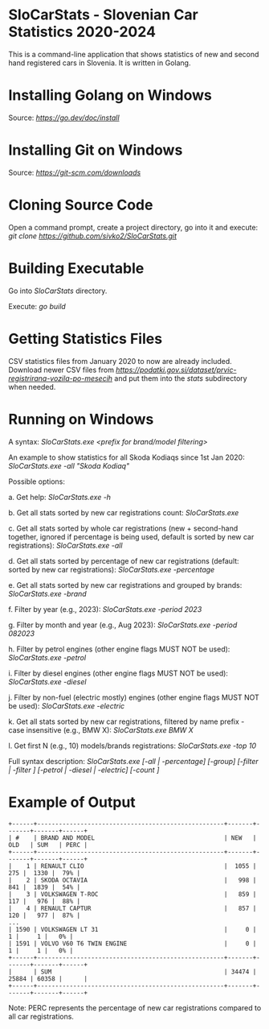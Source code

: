 # SloCarStats - Slovenian Car Statistics 2020-2024

This is a command-line application that shows statistics of new and second hand registered cars in Slovenia. It is written in Golang.


# Installing Golang on Windows

Source: *https://go.dev/doc/install*


# Installing Git on Windows

Source: *https://git-scm.com/downloads*


# Cloning Source Code

Open a command prompt, create a project directory, go into it and execute: *git clone https://github.com/sivko2/SloCarStats.git*


# Building Executable

Go into *SloCarStats* directory.

Execute: *go build*


# Getting Statistics Files

CSV statistics files from January 2020 to now are already included. Download newer CSV files from *https://podatki.gov.si/dataset/prvic-registrirana-vozila-po-mesecih* and put them into the *stats* subdirectory when needed.


# Running on Windows

A syntax: *SloCarStats.exe <options> <prefix for brand/model filtering>*

An example to show statistics for all Skoda Kodiaqs since 1st Jan 2020: *SloCarStats.exe -all "Skoda Kodiaq"*

Possible options:

a. Get help: *SloCarStats.exe -h*

b. Get all stats sorted by new car registrations count: *SloCarStats.exe*

c. Get all stats sorted by whole car registrations (new + second-hand together, ignored if percentage is being used, default is sorted by new car registrations): *SloCarStats.exe -all*

d. Get all stats sorted by percentage of new car registrations (default: sorted by new car registrations): *SloCarStats.exe -percentage*

e. Get all stats sorted by new car registrations and grouped by brands: *SloCarStats.exe -brand*

f. Filter by year (e.g., 2023): *SloCarStats.exe -period 2023*

g. Filter by month and year (e.g., Aug 2023): *SloCarStats.exe -period 082023*

h. Filter by petrol engines (other engine flags MUST NOT be used): *SloCarStats.exe -petrol*

i. Filter by diesel engines (other engine flags MUST NOT be used): *SloCarStats.exe -diesel*

j. Filter by non-fuel (electric mostly) engines (other engine flags MUST NOT be used): *SloCarStats.exe -electric*

k. Get all stats sorted by new car registrations, filtered by name prefix - case insensitive (e.g., BMW X): *SloCarStats.exe BMW X*

l. Get first N (e.g., 10) models/brands registrations: *SloCarStats.exe -top 10*

Full syntax description: *SloCarStats.exe [-all | -percentage] [-group] [-filter <MMYYYY> | -filter <YYYY>] [-petrol | -diesel | -electric] [-count <N>]*


# Example of Output

```
+------+----------------------------------------------------+-------+-------+-------+------+
| #    | BRAND AND MODEL                                    | NEW   | OLD   | SUM   | PERC |
+------+----------------------------------------------------+-------+-------+-------+------+
|    1 | RENAULT CLIO                                       |  1055 |   275 |  1330 |  79% |
|    2 | SKODA OCTAVIA                                      |   998 |   841 |  1839 |  54% |
|    3 | VOLKSWAGEN T-ROC                                   |   859 |   117 |   976 |  88% |
|    4 | RENAULT CAPTUR                                     |   857 |   120 |   977 |  87% |
...
| 1590 | VOLKSWAGEN LT 31                                   |     0 |     1 |     1 |   0% |
| 1591 | VOLVO V60 T6 TWIN ENGINE                           |     0 |     1 |     1 |   0% |
+------+----------------------------------------------------+-------+-------+-------+------+
|      | SUM                                                | 34474 | 25884 | 60358 |      |
+------+----------------------------------------------------+-------+-------+-------+------+
```

Note: PERC represents the percentage of new car registrations compared to all car registrations.
